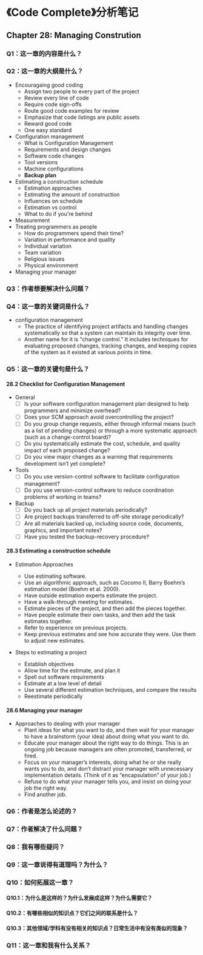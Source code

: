# 《Code Complete》分析笔记

## Chapter 28: Managing Constrution

### Q1：这一章的内容是什么？

### Q2：这一章的大纲是什么？

- Encouragaing good coding
  - Assign two people to every part of the project
  - Review every line of code
  - Require code sign-offs
  - Route good code examples for review
  - Emphasize that code listings are public assets
  - Reward good code
  - One easy standard
- Configuration management
  - What is Configuration Management
  - Requirements and design changes
  - Software code changes
  - Tool versions
  - Machine configurations
  - **Backup plan**
- Estimating a construction schedule
  - Estimation approaches
  - Estimating the amount of construction
  - Influences on schedule
  - Estimation vs control
  - What to do if you're behind
- Measurement
- Treating programmers as people
  - How do programmers spend their time?
  - Variation in performance and quality
  - Individual variation
  - Team variation
  - Religious issues
  - Physical environment
- Managing your manager

### Q3：作者想要解决什么问题？

### Q4：这一章的关键词是什么？

- configuration management
  - The practice of identifying project artifacts and handling changes systematically
    so that a system can maintain its integrity over time.
  - Another name for it is "change control."
    It includes techniques for evaluating proposed changes, tracking changes,
    and keeping copies of the system as it existed at various points in time.

### Q5：这一章的关键句是什么？

#### 28.2 Checklist for Configuration Management

- General
  - [ ] Is your software configuration management plan designed to help programmers and minimize overhead?
  - [ ] Does your SCM approach avoid overcontrolling the project?
  - [ ] Do you group change requests, either through informal means (such as a list of pending changes)
        or through a more systematic approach (such as a change-control board)?
  - [ ] Do you systematically estimate the cost, schedule, and quality impact of each proposed change?
  - [ ] Do you view major changes as a warning that requirements development isn’t yet complete?

- Tools
  - [ ] Do you use version-control software to facilitate configuration management?
  - [ ] Do you use version-control software to reduce coordination problems of working in teams?

- Backup
  - [ ] Do you back up all project materials periodically?
  - [ ] Are project backups transferred to off-site storage periodically?
  - [ ] Are all materials backed up, including source code, documents, graphics, and important notes?
  - [ ] Have you tested the backup-recovery procedure?

#### 28.3 Estimating a construction schedule

- Estimation Approaches
  - Use estimating software.
  - Use an algorithmic approach, such as Cocomo II, Barry Boehm’s estimation model (Boehm et al. 2000).
  - Have outside estimation experts estimate the project.
  - Have a walk-through meeting for estimates.
  - Estimate pieces of the project, and then add the pieces together.
  - Have people estimate their own tasks, and then add the task estimates together.
  - Refer to experience on previous projects.
  - Keep previous estimates and see how accurate they were. Use them to adjust new estimates.

- Steps to estimating a project
  - Establish objectives
  - Allow time for the estimate, and plan it
  - Spell out software requirements
  - Estimate at a low level of detail
  - Use several different estimation techniques, and compare the results
  - Reestimate periodically

#### 28.6 Managing your manager

- Approaches to dealing with your manager
  - Plant ideas for what you want to do, and then wait for your manager
    to have a brainstorm (your idea) about doing what you want to do.
  - Educate your manager about the right way to do things.
    This is an ongoing job because managers are often promoted, transferred, or fired.
  - Focus on your manager’s interests, doing what he or she really wants you to do,
    and don’t distract your manager with unnecessary implementation details.
    (Think of it as “encapsulation” of your job.)
  - Refuse to do what your manager tells you, and insist on doing your job the right way.
  - Find another job.

### Q6：作者是怎么论述的？

### Q7：作者解决了什么问题？

### Q8：我有哪些疑问？

### Q9：这一章说得有道理吗？为什么？

### Q10：如何拓展这一章？

#### Q10.1：为什么是这样的？为什么发展成这样？为什么需要它？

#### Q10.2：有哪些相似的知识点？它们之间的联系是什么？

#### Q10.3：其他领域/学科有没有相关的知识点？日常生活中有没有类似的现象？

### Q11：这一章和我有什么关系？

